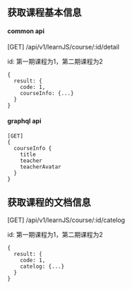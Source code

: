 ## 获取课程基本信息

#### common api
[GET] /api/v1/learnJS/course/:id/detail

id: 第一期课程为1，第二期课程为2

```
{
  result: {
    code: 1,
    courseInfo: {...}
  }
}
```

#### graphql api

```
[GET] 
{
  courseInfo {
    title
    teacher
    teacherAvatar
  }
}
```

## 获取课程的文档信息

[GET] /api/v1/learnJS/course/:id/catelog

id: 第一期课程为1，第二期课程为2

```
{
  result: {
    code: 1,
    catelog: {...}
  }
}
```